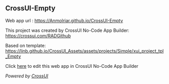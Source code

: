 ## CrossUI-Empty
Web app url : https://Anmolriar.github.io/CrossUI-Empty

This project was created by CrossUI No-Code App Builder: https://crossui.com/RADGithub

Based on template: https://linb.github.io/CrossUI_Assets/assets/projects/Simple/xui_project_tpl_Empty

Click [here](https://crossui.com/RADGithub/#!from=github&owner=Anmolriar&repo=CrossUI-Empty) to edit this web app in CrossUI No-Code App Builder

<i>Powered by [CrossUI](https://crossui.com)</i>

